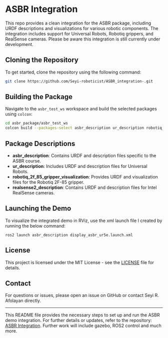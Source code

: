 # ASBR Integration

This repo provides a clean integration for the ASBR package, including URDF descriptions and visualizations for various robotic components. The integration includes support for Universal Robots, Robotiq grippers, and RealSense cameras. Please be aware this integration is still currently under development.

## Cloning the Repository

To get started, clone the repository using the following command:

```bash
git clone https://github.com/Seyi-roboticist/ASBR_integration-.git
```

## Building the Package

Navigate to the `asbr_test_ws` workspace and build the selected packages using `colcon`:

```bash
cd asbr_package/asbr_test_ws
colcon build --packages-select asbr_description ur_description robotiq_2f_85_gripper_visualization realsense2_description
```

## Package Descriptions

- **asbr_description**: Contains URDF and description files specific to the ASBR course.
- **ur_description**: Includes URDF and description files for Universal Robots.
- **robotiq_2f_85_gripper_visualization**: Provides URDF and visualization files for the Robotiq 2F-85 gripper.
- **realsense2_description**: Contains URDF and description files for Intel RealSense cameras.

## Launching the Demo

To visualize the integrated demo in RViz, use the xml launch file I created by running the below command:

```
ros2 launch asbr_description display_asbr_ur5e.launch.xml
```

## License

This project is licensed under the MIT License - see the [LICENSE](LICENSE) file for details.

## Contact

For questions or issues, please open an issue on GitHub or contact Seyi R. Afolayan directly.

---

This README file provides the necessary steps to set up and run the ASBR demo integration. For further details or updates, refer to the repository: [ASBR Integration](https://github.com/Seyi-roboticist/ASBR_integration-.git).
Further work will include gazebo, ROS2 control and much more. 
